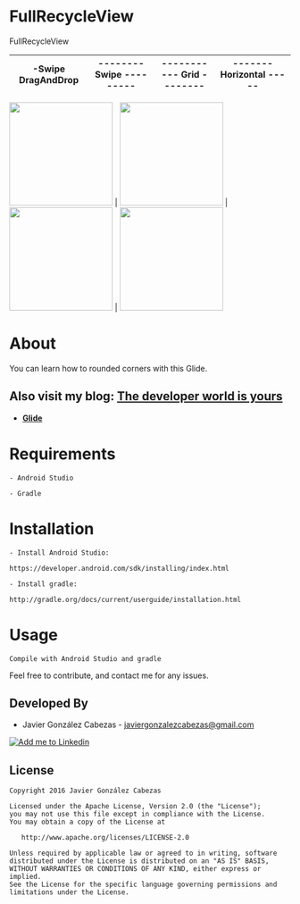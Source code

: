 # FullRecycleView
FullRecycleView


-Swipe DragAndDrop  |    -------- Swipe ---------       |    ----------- Grid --------       |   ------- Horizontal  -----  |
|:-:|:-:|:-:|:-:|
<img src="https://github.com/CabezasGonzalezJavier/FullRecycleView/blob/master/DragAndDrop.gif"  width="185px" />
|
<img src="https://github.com/CabezasGonzalezJavier/FullRecycleView/blob/master/Swipe.gif"  width="185px" />
|
<img src="https://github.com/CabezasGonzalezJavier/FullRecycleView/blob/master/Grid.gif"  width="185px" />
|
<img src="https://github.com/CabezasGonzalezJavier/FullRecycleView/blob/master/Horizontal.gif"  width="185px" />


# About
  You can learn how to rounded corners with this Glide.
  
  Also visit my blog: **[The developer world is yours](http://thedeveloperworldisyours.com)**
---------

 * **[Glide](https://github.com/bumptech/glide)**
 
 

# Requirements

    - Android Studio

    - Gradle


# Installation

    - Install Android Studio:

    https://developer.android.com/sdk/installing/index.html

    - Install gradle:

    http://gradle.org/docs/current/userguide/installation.html

# Usage
    Compile with Android Studio and gradle


Feel free to contribute, and contact me for any issues.

Developed By
------------
* Javier González Cabezas - <javiergonzalezcabezas@gmail.com>

<a href="https://es.linkedin.com/in/javier-gonz%C3%A1lez-cabezas-8b4b2231">
  <img alt="Add me to Linkedin" src="https://github.com/JorgeCastilloPrz/EasyMVP/blob/master/art/linkedin.png" />
</a>

License
-------

    Copyright 2016 Javier González Cabezas

    Licensed under the Apache License, Version 2.0 (the "License");
    you may not use this file except in compliance with the License.
    You may obtain a copy of the License at

       http://www.apache.org/licenses/LICENSE-2.0

    Unless required by applicable law or agreed to in writing, software
    distributed under the License is distributed on an "AS IS" BASIS,
    WITHOUT WARRANTIES OR CONDITIONS OF ANY KIND, either express or implied.
    See the License for the specific language governing permissions and
    limitations under the License.
